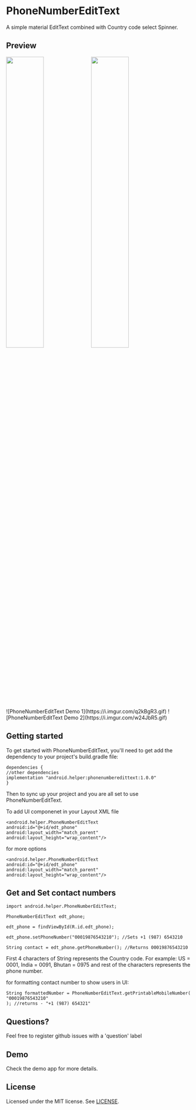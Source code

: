PhoneNumberEditText
===========

A simple material EditText combined with Country code select Spinner.

Preview
---------------
<p>
    <img src="https://i.imgur.com/q2kBgR3.gif" width="45%" />
    <img src="https://i.imgur.com/w24JbR5.gif" width="45%" />
</p>
![PhoneNumberEditText Demo 1](https://i.imgur.com/q2kBgR3.gif) ![PhoneNumberEditText Demo 2](https://i.imgur.com/w24JbR5.gif)

Getting started
---------------

To get started with PhoneNumberEditText, you'll need to get
add the dependency to your project's build.gradle file:

```
dependencies {
//other dependencies
implementation "android.helper:phonenumberedittext:1.0.0"
}
```
Then to sync up your project and you are all set to use PhoneNumberEditText.

To add UI componenet in your Layout XML file
```
<android.helper.PhoneNumberEditText
android:id="@+id/edt_phone"
android:layout_width="match_parent"
android:layout_height="wrap_content"/>
```

for more options
```
<android.helper.PhoneNumberEditText
android:id="@+id/edt_phone"
android:layout_width="match_parent"
android:layout_height="wrap_content"/>
```
Get and Set contact numbers
--------

```
import android.helper.PhoneNumberEditText;

PhoneNumberEditText edt_phone;

edt_phone = findViewById(R.id.edt_phone);

edt_phone.setPhoneNumber("00019876543210"); //Sets +1 (987) 6543210

String contact = edt_phone.getPhoneNumber(); //Returns 00019876543210
```
First 4 characters of String represents the Country code.
For example: US = 0001, India = 0091, Bhutan = 0975
and rest of the characters represents the phone number.

for formatting contact number to show users in UI:
```
String formattedNumber = PhoneNumberEditText.getPrintableMobileNumber(
"00019876543210"
); //returns - "+1 (987) 654321"
```

Questions?
--------
Feel free to register github issues with a 'question' label

Demo
--------
Check the demo app for more details.

License
--------
Licensed under the MIT license. See [LICENSE](LICENSE.md).